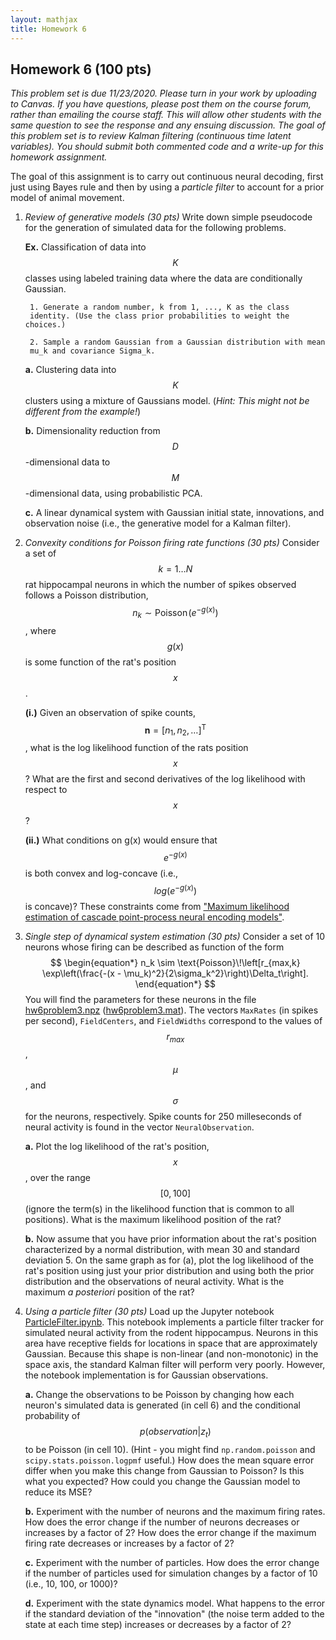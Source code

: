 ```yaml
---
layout: mathjax
title: Homework 6
---
```


## Homework 6 (100 pts)

_This problem set is due 11/23/2020. Please turn in your work by uploading to Canvas. If you
have questions, please post them on the course forum, rather than emailing the course staff.
This will allow other students with the same question to see the response and any ensuing
discussion.  The goal of this problem set is to review Kalman filtering (continuous time latent
variables). You should submit both commented code and a write-up for this homework assignment._


The goal of this assignment is to carry out continuous neural decoding, first
just using Bayes rule and then by using a _particle filter_ to account for a
prior model of animal movement.

1. _Review of generative models (30 pts)_
  Write down simple pseudocode for the generation of simulated data for the
  following problems.

    **Ex.** Classification of data into $$K$$ classes using labeled training data
    where the data are conditionally Gaussian.

        1. Generate a random number, k from 1, ..., K as the class
        identity. (Use the class prior probabilities to weight the choices.)

        2. Sample a random Gaussian from a Gaussian distribution with mean
        mu_k and covariance Sigma_k.

    **a.** Clustering data into $$K$$ clusters using a mixture of Gaussians model.
    (_Hint: This might not be different from the example!_)

    **b.** Dimensionality reduction from $$D$$-dimensional data to $$M$$-dimensional
    data, using probabilistic PCA.

    **c.** A linear dynamical system with Gaussian initial state, innovations,
    and observation noise (i.e., the generative model for a Kalman filter).


2. _Convexity conditions for Poisson firing rate functions (30 pts)_
  Consider a set of $$k = 1\ldots N$$ rat hippocampal neurons in which the number
  of spikes observed  follows a Poisson distribution, $$n_k \sim \text{Poisson}\!(e^{-g(x)})$$,
  where $$g(x)$$ is some function of the rat's position $$x$$. 

      **(i.)** Given an observation of spike counts,  $$\mathbf{n} = [n_1, n_2,
      \ldots]^\text{T}$$, what is the log likelihood function of the rats  position
      $$x$$? What are the first and second derivatives of the log likelihood with
      respect to $$x$$? 

      **(ii.)** What conditions on g(x) would
      ensure that $$e^{-g(x)}$$ is both convex and log-concave (i.e., $$log(e^{-g(x)})$$
      is concave)? These constraints come from 
      ["Maximum likelihood estimation of cascade point-process neural encoding models"](https://www.tandfonline.com/doi/abs/10.1088/0954-898X_15_4_002).

3. _Single step of dynamical system estimation (30 pts)_
  Consider a set of 10 neurons whose firing can be described as function of the form
  $$
  \begin{equation*}
  n_k \sim \text{Poisson}\!\left[r_{max,k}  \exp\left(\frac{-(x - \mu_k)^2}{2\sigma_k^2}\right)\Delta_t\right].
  \end{equation*}
  $$
  You will find the parameters for these neurons in the file
  [hw6problem3.npz](hw6problem3.npz) ([hw6problem3.mat](hw6problem3.mat)).
  The vectors `MaxRates` (in spikes per second), `FieldCenters`, and `FieldWidths`
  correspond to the values of $$r_{max}$$, $$\mu$$, and $$\sigma$$ for the
  neurons, respectively. Spike counts for 250 milleseconds of neural activity is
  found in the vector `NeuralObservation`.

    **a.** Plot the log likelihood of the rat's position, $$x$$, over the range $$[0,
    100]$$ (ignore the term(s) in the likelihood function that is common to all
    positions). What is the maximum likelihood position of the rat?

    **b.** Now assume that you have prior information about the rat's position
    characterized by a normal distribution, with mean 30 and standard deviation 5.
    On the same graph as for (a), plot the log likelihood of the rat's position
    using just your prior distribution and using both the prior distribution and
    the observations of neural activity. What is the maximum _a posteriori_
    position of the rat?


4. _Using a particle filter (30 pts)_
   Load up the Jupyter notebook [ParticleFilter.ipynb](ParticleFilter.ipynb). This notebook
   implements a particle filter tracker for simulated neural activity from the rodent
   hippocampus. Neurons in this area have receptive fields for locations in space that are
   approximately Gaussian. Because this shape is non-linear (and non-monotonic) in the space
   axis, the standard Kalman filter will perform very poorly. However, the notebook
   implementation is for Gaussian observations. 
   
   **a.** Change the observations to be Poisson by changing how each neuron's simulated data is
   generated (in cell 6) and the conditional probability of $$ p(observation | z_t) $$ to be
   Poisson (in cell 10). (Hint - you might find `np.random.poisson` and `scipy.stats.poisson.logpmf`
   useful.) How does the mean square error differ when you make this change from
   Gaussian to Poisson? Is this what you expected? How could you change the Gaussian model to
   reduce its MSE?

   **b.** Experiment with the number of neurons and the maximum firing rates. How does the
   error change if the number of neurons decreases or increases by a factor of 2? How does the
   error change if the maximum firing rate decreases or increases by a factor of 2?

   **c.** Experiment with the number of particles. How does the error change if the number of
   particles used for simulation changes by a factor of 10 (i.e., 10, 100, or 1000)?

   **d.** Experiment with the state dynamics model. What happens to the error if the standard
   deviation of the "innovation" (the noise term added to the state at each time step)
   increases or decreases by a factor of 2?
